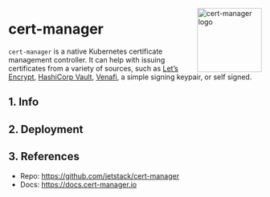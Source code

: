 <img src="https://github.com/jetstack/cert-manager/raw/master/logo/logo.svg?sanitize=true"
    alt="cert-manager logo"
    align="right" height="128"/>

cert-manager
============
`cert-manager` is a native Kubernetes certificate management controller. It can help with issuing certificates from a variety of sources, such as [Let’s Encrypt](https://letsencrypt.org/), [HashiCorp Vault](https://vaultproject.io/), [Venafi](https://venafi.com/), a simple signing keypair, or self signed.

## 1. Info
## 2. Deployment
## 3. References
* Repo: https://github.com/jetstack/cert-manager
* Docs: https://docs.cert-manager.io
